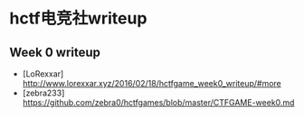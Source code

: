 # hctf电竞社writeup
## Week 0 writeup
* [LoRexxar] http://www.lorexxar.xyz/2016/02/18/hctfgame_week0_writeup/#more
* [zebra233] https://github.com/zebra0/hctfgames/blob/master/CTFGAME-week0.md

